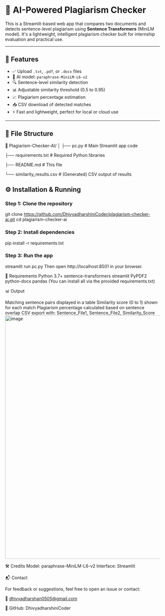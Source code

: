 # 🧠 AI-Powered Plagiarism Checker

This is a Streamlit-based web app that compares two documents and detects sentence-level plagiarism using **Sentence Transformers** (MiniLM model). It's a lightweight, intelligent plagiarism checker built for internship evaluation and practical use.

---

## 🚀 Features

- ✅ Upload `.txt`, `.pdf`, or `.docx` files
- 🧠 AI model: `paraphrase-MiniLM-L6-v2`
- 🔍 Sentence-level similarity detection
- 📊 Adjustable similarity threshold (0.5 to 0.95)
- 📈 Plagiarism percentage estimation
- 📥 CSV download of detected matches
- ⚡ Fast and lightweight, perfect for local or cloud use

---

## 📂 File Structure

📁 Plagiarism-Checker-AI/
│
├── pc.py # Main Streamlit app code

├── requirements.txt # Required Python libraries

├── README.md # This file

└── similarity_results.csv # (Generated) CSV output of results

## ⚙️ Installation & Running

### Step 1: Clone the repository
git clone https://github.com/DhivyadharshiniCoder/plagiarism-checker-ai.git
cd plagiarism-checker-ai

### Step 2: Install dependencies
pip install -r requirements.txt

### Step 3: Run the app
streamlit run pc.py
Then open http://localhost:8501 in your browser.

📌 Requirements
Python 3.7+
sentence-transformers
streamlit
PyPDF2
python-docx
pandas
(You can install all via the provided requirements.txt)

📊 Output

Matching sentence pairs displayed in a table
Similarity score (0 to 1) shown for each match
Plagiarism percentage calculated based on sentence overlap
CSV export with: Sentence_File1, Sentence_File2, Similarity_Score
<img width="720" height="792" alt="image" src="https://github.com/user-attachments/assets/24a176ba-120c-4ac4-91ab-35c9362f8035" />


🛠️ Credits
Model: paraphrase-MiniLM-L6-v2
Interface: Streamlit

📬 Contact

For feedback or suggestions, feel free to open an issue or contact:

📧 dhivyadharshan0505@gmail.com

👤 GitHub: DhivyadharshiniCoder

